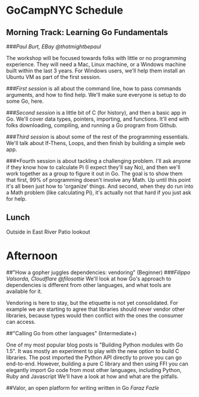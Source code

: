 # GoCampNYC Schedule

## Morning Track: Learning Go Fundamentals
###*Paul Burt, EBay*
_@thatmightbepaul_

The workshop will be focused towards folks with little or no programming experience. They will need a Mac, Linux machine, or a Windows machine built within the last 3 years. For Windows users, we'll help them install an Ubuntu VM as part of the first session.

###*First session* 
is all about the command line, how to pass commands arguments, and how to find help. We'll make sure everyone is setup to do some Go, here.

###*Second session* 
is a little bit of C (for history), and then a basic app in Go. We'll cover data types, pointers, importing, and functions. It'll end with folks downloading, compiling, and running a Go program from Github.

###*Third session* 
is about some of the rest of the programming essentials. We'll talk about If-Thens, Loops, and then finish by building a simple web app.

###*Fourth session
is about tackling a challenging problem. I'll ask anyone if they know how to calculate Pi (I expect they'll say No), and then we'll work together as a group to figure it out in Go. The goal is to show them that first, 99% of programming doesn't involve any Math. Up until this point it's all been just how to 'organize' things. And second, when they do run into a Math problem (like calculating Pi), it's actually not that hard if you just ask for help.

## Lunch

Outside in East River Patio lookout

# Afternoon

##"How a gopher juggles dependencies: vendoring" (Beginner)
###*Filippo Valsorda, Cloudflare*
_@filosottie_
We'll look at how Go's approach to dependencies is different from other
languages, and what tools are available for it.

Vendoring is here to stay, but the etiquette is not yet consolidated.
For example we are starting to agree that libraries should never vendor
other libraries, because types would then conflict with the ones the
consumer can access.

##"Calling Go from other languages" (Intermediate+)

One of my most popular blog posts is "Building Python modules with Go
1.5". It was mostly an experiment to play with the new option to build C
libraries. The post imported the Python API directly to prove you can go
end-to-end. However, building a pure C library and then using FFI you
can elegantly import Go code from most other languages, including
Python, Ruby and Javascript We'll have a look at how and what are the
pitfalls.

##Valor, an open platform for writing written in Go
*Faraz Fazle*

